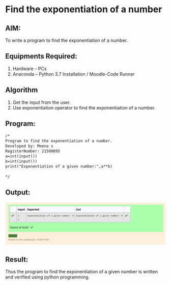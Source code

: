 # Find the exponentiation of a number

## AIM:
To write a program to find the exponentiation of a number.

## Equipments Required:
1. Hardware – PCs
2. Anaconda – Python 3.7 Installation / Moodle-Code Runner

## Algorithm
1. Get the input from the user.
2. Use exponentiation operator to find the exponentiation of a number.

## Program:
```
/*
Program to find the exponentiation of a number.
Developed by: Meena s
RegisterNumber: 21500895
a=int(input())
b=int(input())
print("Exponentiation of a given number:",a**b)

*/
```

## Output:
![exponentiation of a number](./c..png)


## Result:
Thus the program to find the exponentiation of a given number is written and verified using python programming.
